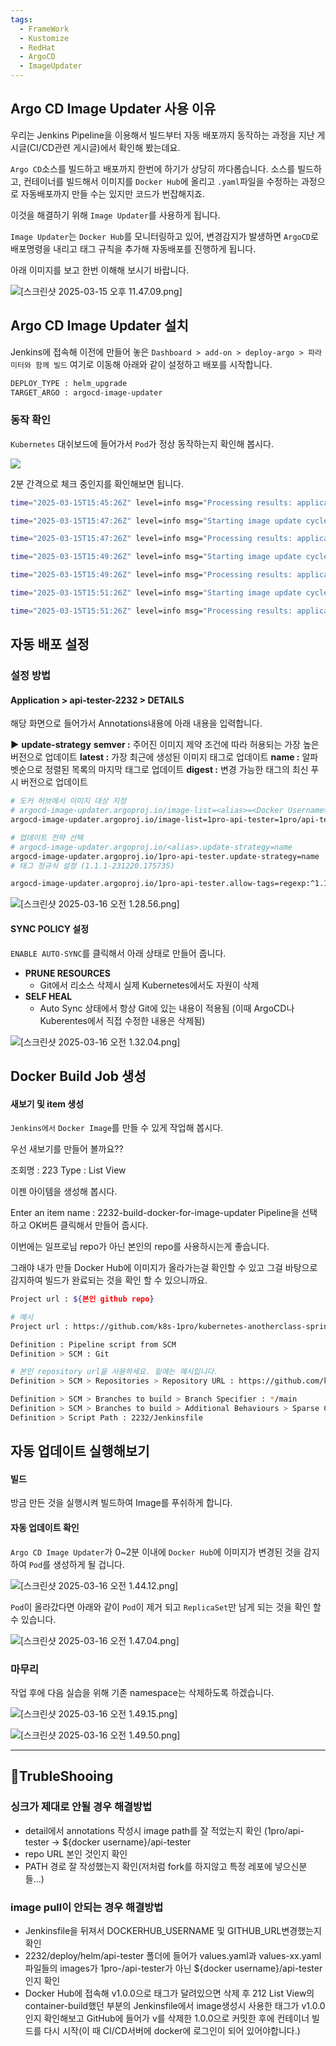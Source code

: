 ```yaml
---
tags:
  - FrameWork
  - Kustomize
  - RedHat
  - ArgoCD
  - ImageUpdater
---
```

## Argo CD Image Updater 사용 이유
우리는 Jenkins Pipeline을 이용해서 빌드부터 자동 배포까지 동작하는 과정을 지난 게시글(CI/CD관련 게시글)에서 확인해 봤는데요.

`Argo CD`소스를 빌드하고 배포까지 한번에 하기가 상당히 까다롭습니다.
소스를 빌드하고, 컨테이너를 빌드해서 이미지를 `Docker Hub`에 올리고 `.yaml`파일을 수정하는 과정으로 자동배포까지 만들 수는 있지만 코드가 번잡해지죠.

이것을 해결하기 위해 `Image Updater`를 사용하게 됩니다.

`Image Updater`는 `Docker Hub`를 모니터링하고 있어, 변경감지가 발생하면 `ArgoCD`로 배포명령을 내리고 태그 규칙을 추가해 자동배포를 진행하게 됩니다.

아래 이미지를 보고 한번 이해해 보시기 바랍니다.

![[스크린샷 2025-03-15 오후 11.47.09.png]](https://github.com/SubiYoon/SubiYoon.github.io/blob/main/Attached%20File/스크린샷%202025-03-15%20오후%2011.47.09.png?raw=true)

## Argo CD Image Updater 설치
Jenkins에 접속해 이전에 만들어 놓은 `Dashboard > add-on > deploy-argo > 파라미터와 함께 빌드` 여기로 이동해 아래와 같이 설정하고 배포를 시작합니다.

```bash
DEPLOY_TYPE : helm_upgrade
TARGET_ARGO : argocd-image-updater
```

### 동작 확인
`Kubernetes` 대쉬보드에 들어가서 `Pod`가 정상 동작하는지 확인해 봅시다.

![](https://cafeptthumb-phinf.pstatic.net/MjAyNDAxMTJfMTEx/MDAxNzA1MDIyMzc0OTI5.dqRSOzERlseCqOXzIkcAZaDcpN_xJtujxldrcSYTzE8g.db9yPHdkH1MGLUgDexsygt19nas21xMTAavQY7Pp1pcg.PNG/image.png?type=w1600)

2분 간격으로 체크 중인지를 확인해보면 됩니다.

```bash
time="2025-03-15T15:45:26Z" level=info msg="Processing results: applications=1 images_considered=0 images_skipped=1 images_updated=0 errors=0"

time="2025-03-15T15:47:26Z" level=info msg="Starting image update cycle, considering 1 annotated application(s) for update"

time="2025-03-15T15:47:26Z" level=info msg="Processing results: applications=1 images_considered=0 images_skipped=1 images_updated=0 errors=0"

time="2025-03-15T15:49:26Z" level=info msg="Starting image update cycle, considering 1 annotated application(s) for update"

time="2025-03-15T15:49:26Z" level=info msg="Processing results: applications=1 images_considered=0 images_skipped=1 images_updated=0 errors=0"

time="2025-03-15T15:51:26Z" level=info msg="Starting image update cycle, considering 1 annotated application(s) for update"

time="2025-03-15T15:51:26Z" level=info msg="Processing results: applications=1 images_considered=0 images_skipped=1 images_updated=0 errors=0"
```

## 자동 배포 설정
### 설정 방법
#### Application > api-tester-2232 > DETAILS
해당 화면으로 들어가서 Annotations내용에 아래 내용을 입력합니다.

**▶** **update-strategy**
**semver :** 주어진 이미지 제약 조건에 따라 허용되는 가장 높은 버전으로 업데이트
**latest :** 가장 최근에 생성된 이미지 태그로 업데이트
**name :** 알파벳순으로 정렬된 목록의 마지막 태그로 업데이트
**digest :** 변경 가능한 태그의 최신 푸시 버전으로 업데이트

```bash
# 도커 허브에서 이미지 대상 지정
# argocd-image-updater.argoproj.io/image-list=<alias>=<Docker Username>/<Image Name>
argocd-image-updater.argoproj.io/image-list=1pro-api-tester=1pro/api-tester

# 업데이트 전략 선택
# argocd-image-updater.argoproj.io/<alias>.update-strategy=name
argocd-image-updater.argoproj.io/1pro-api-tester.update-strategy=name
# 태그 정규식 설정 (1.1.1-231220.175735) 

argocd-image-updater.argoproj.io/1pro-api-tester.allow-tags=regexp:^1.1.1-[0-9]{6}.[0-9]{6}$
```

![[스크린샷 2025-03-16 오전 1.28.56.png]](https://github.com/SubiYoon/SubiYoon.github.io/blob/main/Attached%20File/스크린샷%202025-03-16%20오전%201.28.56.png?raw=true)

#### SYNC POLICY 설정
`ENABLE AUTO-SYNC`를 클릭해서 아래 상태로 만들어 줍니다.

- **PRUNE RESOURCES**
	-  Git에서 리소스 삭제시 실제 Kubernetes에서도 자원이 삭제
- **SELF HEAL**
	- Auto Sync 상태에서 항상 Git에 있는 내용이 적용됨 (이때 ArgoCD나 Kuberentes에서 직접 수정한 내용은 삭제됨)

![[스크린샷 2025-03-16 오전 1.32.04.png]](https://github.com/SubiYoon/SubiYoon.github.io/blob/main/Attached%20File/스크린샷%202025-03-16%20오전%201.32.04.png?raw=true)

## Docker Build Job 생성
#### 새보기 및 item 생성
`Jenkins에서` `Docker Image`를 만들 수 있게 작업해 봅시다.

우선 새보기를 만들어 볼까요??

조회명 : 223
Type : List View

이젠 아이템을 생성해 봅시다.

Enter an item name : 2232-build-docker-for-image-updater
Pipeline을 선택하고 OK버튼 클릭해서 만들어 줍시다.

이번에는 일프로님 repo가 아닌 본인의 repo를 사용하시는게 좋습니다.

그래야 내가 만들 Docker Hub에 이미지가 올라가는걸 확인할 수 있고 그걸 바탕으로 감지하여 빌드가 완료되는 것을 확인 할 수 있으니까요.

```bash
Project url : ${본인 github repo}

# 예시
Project url : https://github.com/k8s-1pro/kubernetes-anotherclass-sprint2/
```

```bash
Definition : Pipeline script from SCM
Definition > SCM : Git

# 본인 repository url을 사용하세요. 밑에는 예시입니다.
Definition > SCM > Repositories > Repository URL : https://github.com/k8s-1pro/kubernetes-anotherclass-sprint2.git

Definition > SCM > Branches to build > Branch Specifier : */main
Definition > SCM > Branches to build > Additional Behaviours > Sparse Checkout paths > Path : 2232
Definition > Script Path : 2232/Jenkinsfile
```

## 자동 업데이트 실행해보기
#### 빌드
방금 만든 것을 실행시켜 빌드하여 Image를 푸쉬하게 합니다.

#### 자동 업데이트 확인
`Argo CD Image Updater`가 0~2분 이내에 `Docker Hub`에 이미지가 변경된 것을 감지하여 `Pod`를 생성하게 될 겁니다. 

![[스크린샷 2025-03-16 오전 1.44.12.png]](https://github.com/SubiYoon/SubiYoon.github.io/blob/main/Attached%20File/스크린샷%202025-03-16%20오전%201.44.12.png?raw=true)

`Pod`이 올라갔다면 아래와 같이 `Pod`이 제거 되고 `ReplicaSet`만 남게 되는 것을 확인 할 수 있습니다.

![[스크린샷 2025-03-16 오전 1.47.04.png]](https://github.com/SubiYoon/SubiYoon.github.io/blob/main/Attached%20File/스크린샷%202025-03-16%20오전%201.47.04.png?raw=true)

### 마무리
작업 후에 다음 실습을 위해 기존 namespace는 삭제하도록 하겠습니다.

![[스크린샷 2025-03-16 오전 1.49.15.png]](https://github.com/SubiYoon/SubiYoon.github.io/blob/main/Attached%20File/스크린샷%202025-03-16%20오전%201.49.15.png?raw=true)

![[스크린샷 2025-03-16 오전 1.49.50.png]](https://github.com/SubiYoon/SubiYoon.github.io/blob/main/Attached%20File/스크린샷%202025-03-16%20오전%201.49.50.png?raw=true)

---
## 🚀TrubleShooing

### 싱크가 제대로 안될 경우 해결방법
- detail에서 annotations 작성시 image path를 잘 적었는지 확인
  (1pro/api-tester -> ${docker username}/api-tester
- repo URL 본인 것인지 확인
- PATH 경로 잘 작성했는지 확인(저처럼 fork를 하지않고 특정 레포에 넣으신분들...)

### image pull이 안되는 경우 해결방법
- Jenkinsfile을 뒤져서 DOCKERHUB_USERNAME 및 GITHUB_URL변경했는지 확인
- 2232/deploy/helm/api-tester 폴더에 들어가 values.yaml과 values-xx.yaml파일들의 images가 1pro-/api-tester가 아닌 ${docker username}/api-tester인지 확인
- Docker Hub에 접속해 v1.0.0으로 태그가 달려있으면 삭제 후 212 List View의 container-build했던 부분의 Jenkinsfile에서 image생성시 사용한 태그가 v1.0.0인지 확인해보고 GitHub에 들어가 v를 삭제한 1.0.0으로 커밋한 후에 컨테이너 빌드를 다시 시작(이 때 CI/CD서버에 docker에 로그인이 되어 있어야합니다.)